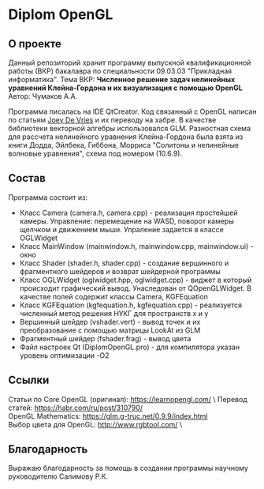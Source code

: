 # Diplom OpenGL

## О проекте

Данный репозиторий хранит программу выпускной квалификационной работы (ВКР) бакалавра по специальности 09.03.03 "Прикладная информатика".
Тема ВКР: **Численное решение задач нелинейных уравнений Клейна-Гордона и их визуализация с помощью OpenGL**
Автор: Чумаков А.А.

Программа писалась на IDE QtCreator. Код связанный с OpenGL написан по статьям [Joey De Vries](https://joeydevries.com/#about) и их переводу на хабре.
В качестве библиотеки векторной алгебры использовался GLM. Разностная схема для рассчета нелинейного уравнения Клейна-Гордона была взята из книги Додда,
Эйлбека, Гиббона, Морриса "Солитоны и нелинейные волновые уравнения", схема под номером (10.6.9).

## Состав

Программа состоит из:

+ Класс Camera (camera.h, camera.cpp) - реализация простейшей камеры. Управление: перемещение на WASD, поворот камеры щелчком и движением мыши.
Упраление задается в классе OGLWidget
+ Класс MainWindow (mainwindow.h, mainwindow.cpp, mainwindow.ui) - окно
+ Класс Shader (shader.h, shader.cpp) - создание вершинного и фрагментного шейдеров и возврат шейдерной программы
+ Класс OGLWidget (oglwidget.hpp, oglwidget.cpp) - виджет в который происходит графический вывод. Унаследован от QOpenGLWidget.
В качестве полей содержит классы Camera, KGFEquation
+ Класс KGFEquation (kgfequation.h, kgfequation.cpp) - реализуется численный метод решения НУКГ для пространств x и y
+ Вершинный шейдер (vshader.vert) - вывод точек и их преобразование с помощью матрицы LookAt из GLM
+ Фрагментный шейдер (fshader.frag) - вывод цвета
+ Файл настроек Qt (DiplomOpenGL.pro) - для компилятора указан уровень оптимизации -O2 

## Ссылки

Статьи по Core OpenGL (оригинал): https://learnopengl.com/ \ 
Перевод статей: https://habr.com/ru/post/310790/ \
OpenGL Mathematics: https://glm.g-truc.net/0.9.9/index.html \
Выбор цвета для OpenGL: http://www.rgbtool.com/ \

## Благодарность

Выражаю благодарность за помощь в создании программы научному руководителю Салимову Р.К.
